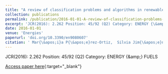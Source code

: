 ```yaml
---
title: "A review of classification problems and algorithms in renewable energy applications"
collection: publications
permalink: /publication/2016-01-01-A-review-of-classification-problems-and-algorithms-in-renewable-energy-applications
excerpt: 'JCR(2016): 2.262 Position: 45/92 (Q2) Category: ENERGY {\&amp;} FUELS'
date: 2016-01-01
venue: 'Energies'
paperurl: 'doi.org/10.3390/en9080607'
citation: ' Mar{\&apos;i}a P{\&apos;e}rez-Ortiz,  Silvia Jim{\&apos;e}nez-Fern{\&apos;a}ndez,  Pedro Guti{\&apos;e}rrez,  Enrique Alexandre,  C{\&apos;e}sar Herv{\&apos;a}s-Mart{\&apos;i}nez,  Sancho Salcedo-Sanz, &quot;A review of classification problems and algorithms in renewable energy applications.&quot; Energies, 2016.'
---
```

JCR(2016): 2.262 Position: 45/92 (Q2) Category: ENERGY {\&amp;} FUELS

[Access paper here](doi.org/10.3390/en9080607){:target="_blank"}
